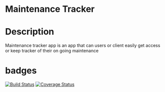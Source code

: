 # Maintenance Tracker

# Description

  Maintenance tracker app is an app that can users or client easily get access or keep tracker of their on going maintenance 

 # badges 
 [![Build Status](https://travis-ci.org/chibytez/maintenance-Tracker.svg?branch=develop)](https://travis-ci.org/chibytez/maintenance-Tracker)
[![Coverage Status](https://coveralls.io/repos/github/chibytez/maintenance-Tracker/badge.svg?branch=develop)](https://coveralls.io/github/chibytez/maintenance-Tracker?branch=develop)